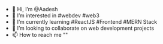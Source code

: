 - 👋 Hi, I’m @Aadesh
- 👀 I’m interested in #webdev #web3
- 🌱 I’m currently learning #ReactJS #Frontend #MERN Stack
- 💞️ I’m looking to collaborate on web development projects
- 📫 How to reach me ""

<!---
Aadesh-1999/Aadesh-1999 is a ✨ special ✨ repository because its `README.md` (this file) appears on your GitHub profile.
You can click the Preview link to take a look at your changes.
--->
